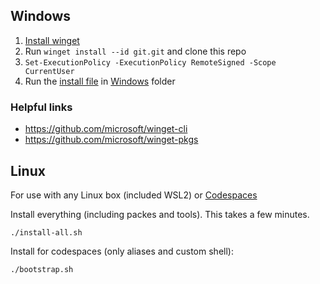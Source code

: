 ## Windows

1. [Install winget](https://docs.microsoft.com/en-us/windows/package-manager/winget/#install-winget)
1. Run `winget install --id git.git` and clone this repo
1. `Set-ExecutionPolicy -ExecutionPolicy RemoteSigned -Scope CurrentUser`
1. Run the [install file](windows/install.ps1) in [Windows](windows) folder

### Helpful links

- https://github.com/microsoft/winget-cli
- https://github.com/microsoft/winget-pkgs

## Linux

For use with any Linux box (included WSL2)  or [Codespaces](https://docs.github.com/en/codespaces/customizing-your-codespace/personalizing-codespaces-for-your-account)

Install everything (including packes and tools).  This takes a few minutes.

`./install-all.sh`

Install for codespaces (only aliases and custom shell):

```
./bootstrap.sh
```